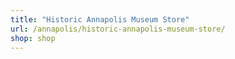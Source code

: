 ```yaml
---
title: "Historic Annapolis Museum Store"
url: /annapolis/historic-annapolis-museum-store/
shop: shop
---
```

